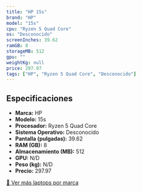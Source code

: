 ```yaml
---
title: "HP 15s"
brand: "HP"
model: "15s"
cpu: "Ryzen 5 Quad Core"
os: "Desconocido"
screenInches: 39.62
ramGB: 8
storageMB: 512
gpu: ""
weightKg: null
price: 297.97
tags: ["HP", "Ryzen 5 Quad Core", "Desconocido"]
---
```

## Especificaciones

- **Marca:** HP
- **Modelo:** 15s
- **Procesador:** Ryzen 5 Quad Core
- **Sistema Operativo:** Desconocido
- **Pantalla (pulgadas):** 39.62
- **RAM (GB):** 8
- **Almacenamiento (MB):** 512
- **GPU:** N/D
- **Peso (kg):** N/D
- **Precio:** 297.97

[:rocket: Ver más laptops por marca](/brand/hp)
